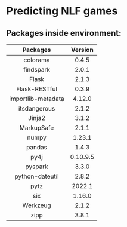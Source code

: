 # Predicting NLF games

## Packages inside environment:
| Packages            | Version  |
|:-------------------:|:--------:|
| colorama            | 0.4.5    |
| findspark           | 2.0.1    |
| Flask               | 2.1.3    |
| Flask-RESTful       | 0.3.9    |
| importlib-metadata  | 4.12.0   |
| itsdangerous        | 2.1.2    |
| Jinja2              | 3.1.2    |
| MarkupSafe          | 2.1.1    |
| numpy               | 1.23.1   |
| pandas              | 1.4.3    |
| py4j                | 0.10.9.5 |
| pyspark             | 3.3.0    |
| python-dateutil     | 2.8.2    |
| pytz                | 2022.1   |
| six                 | 1.16.0   |
| Werkzeug            | 2.1.2    |
| zipp                | 3.8.1    |

